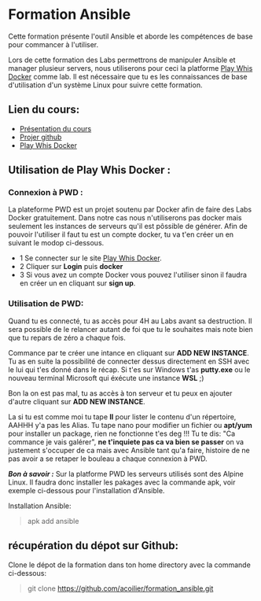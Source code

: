 # **Formation Ansible**

Cette formation présente l'outil Ansible et aborde les compétences de base pour commancer à l'utiliser. 

Lors de cette formation des Labs permettrons de manipuler Ansible et manager plusieur servers, nous utiliserons pour ceci la platforme [Play Whis Docker](https://labs.play-with-docker.com/) comme lab. Il est nécessaire que tu es les connaissances de base d'utilisation d'un système Linux pour suivre cette formation.

## Lien du cours:
- [Présentation du cours]()
- [Projer github](https://github.com/acoilier/formation_ansible)
- [Play Whis Docker](https://labs.play-with-docker.com/)

## Utilisation de Play Whis Docker :
### Connexion à PWD :
La plateforme PWD est un projet soutenu par Docker afin de faire des Labs Docker gratuitement. Dans notre cas nous n'utiliserons pas docker mais seulement les instances de serveurs qu'il est pôssible de générer. Afin de pouvoir l'utiliser il faut tu est un compte docker, tu va t'en créer un en suivant le modop ci-dessous.
- 1 Se connecter sur le site [Play Whis Docker](https://labs.play-with-docker.com/).  
- 2 Cliquer sur **Login** puis **docker**  
- 3 Si vous avez un compte Docker vous pouvez l'utiliser sinon il faudra en créer un en cliquant sur **sign up**.  
### Utilisation de PWD:
Quand tu es connecté, tu as accès pour 4H au Labs avant sa destruction. Il sera possible de le relancer autant de foi que tu le souhaites mais note bien que tu repars de zéro a chaque fois.  

Commance par te créer une intance en cliquant sur **ADD NEW INSTANCE**. Tu as en suite la possibilité de connecter dessus directement en SSH avec le lui qui t'es donné dans le récap. Si t'es sur Windows t'as **putty.exe** ou le nouveau terminal Microsoft qui éxécute une instance **WSL** ;)

Bon la on est pas mal, tu as accès à ton serveur et tu peux en ajouter d'autre cliquant sur **ADD NEW INSTANCE**.  

La si tu est comme moi tu tape **ll** pour lister le contenu d'un répertoire, AAHHH y'a pas les Alias. Tu tape nano pour modifier un fichier ou **apt/yum** pour installer un package, rien ne fonctionne t'es deg !!! Tu te dis: "Ca commance je vais galérer", **ne t'inquiete pas ca va bien se passer** on va justement s'occuper de ca mais avec Ansible tant qu'a faire, histoire de ne pas avoir a se retaper le bouleau a chaque connexion à PWD.

***Bon à savoir :***
Sur la platforme PWD les serveurs utilisés sont des Alpine Linux. Il faudra donc installer les pakages avec la commande apk, voir exemple ci-dessous pour l'installation d'Ansible.

Installation Ansible:
>apk add ansible

## récupération du dépot sur Github:

Clone le dépot de la formation dans ton home directory avec la commande ci-dessous:
>git clone https://github.com/acoilier/formation_ansible.git



